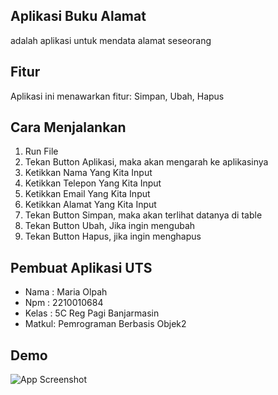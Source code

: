 
## Aplikasi Buku Alamat
adalah aplikasi untuk mendata alamat seseorang
## Fitur
Aplikasi ini menawarkan fitur: Simpan, Ubah, Hapus

## Cara Menjalankan
1. Run File
2. Tekan Button Aplikasi, maka akan mengarah ke aplikasinya
3. Ketikkan Nama Yang Kita Input
4. Ketikkan Telepon Yang Kita Input
5. Ketikkan Email Yang Kita Input
6. Ketikkan Alamat Yang Kita Input
7. Tekan Button Simpan, maka akan terlihat datanya di table
8. Tekan Button Ubah, Jika ingin mengubah
9. Tekan Button Hapus, jika ingin menghapus

## Pembuat Aplikasi UTS

- Nama  : Maria Olpah
- Npm   : 2210010684
- Kelas : 5C Reg Pagi Banjarmasin
- Matkul: Pemrograman Berbasis Objek2

## Demo

![App Screenshot](https://github.com/mariariaolpah/Maria-Olpah-2210010684-UTS/blob/main/IMG.gif)

